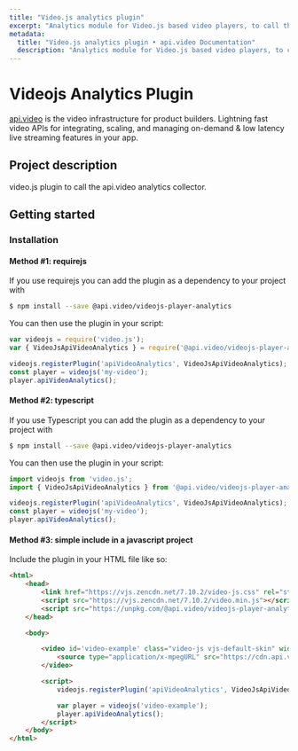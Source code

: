 ```yaml
---
title: "Video.js analytics plugin"
excerpt: "Analytics module for Video.js based video players, to call the api.video analytics collector."
metadata:
  title: "Video.js analytics plugin • api.video Documentation"
  description: "Analytics module for Video.js based video players, to call the api.video analytics collector."
---
```


Videojs Analytics Plugin
========================

[api.video](https://api.video) is the video infrastructure for product builders. Lightning fast video APIs for integrating, scaling, and managing on-demand & low latency live streaming features in your app.

## Project description

video.js plugin to call the api.video analytics collector.

## Getting started

### Installation

#### Method #1: requirejs

If you use requirejs you can add the plugin as a dependency to your project with

```sh
$ npm install --save @api.video/videojs-player-analytics
```

You can then use the plugin in your script:

```javascript
var videojs = require('video.js');
var { VideoJsApiVideoAnalytics } = require('@api.video/videojs-player-analytics');

videojs.registerPlugin('apiVideoAnalytics', VideoJsApiVideoAnalytics);
const player = videojs('my-video');
player.apiVideoAnalytics();
```

#### Method #2: typescript

If you use Typescript you can add the plugin as a dependency to your project with

```sh
$ npm install --save @api.video/videojs-player-analytics
```

You can then use the plugin in your script:

```typescript
import videojs from 'video.js';
import { VideoJsApiVideoAnalytics } from '@api.video/videojs-player-analytics';

videojs.registerPlugin('apiVideoAnalytics', VideoJsApiVideoAnalytics);
const player = videojs('my-video');
player.apiVideoAnalytics();


```

#### Method #3: simple include in a javascript project

Include the plugin in your HTML file like so:

```html
<html>
    <head>
        <link href="https://vjs.zencdn.net/7.10.2/video-js.css" rel="stylesheet" />
        <script src="https://vjs.zencdn.net/7.10.2/video.min.js"></script>
        <script src="https://unpkg.com/@api.video/videojs-player-analytics"></script>
    </head>

    <body>

        <video id='video-example' class="video-js vjs-default-skin" width="400" height="300" controls>
            <source type="application/x-mpegURL" src="https://cdn.api.video/vod/vi5oDagRVJBSKHxSiPux5rYD/hls/manifest.m3u8">
        </video>

        <script>
            videojs.registerPlugin('apiVideoAnalytics', VideoJsApiVideoAnalytics);

            var player = videojs('video-example');
            player.apiVideoAnalytics();
        </script>
    </body>
</html>
```
